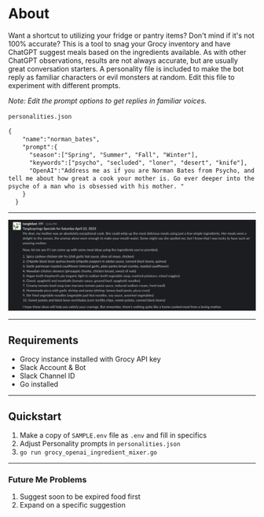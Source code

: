 # About
Want a shortcut to utilizing your fridge or pantry items? Don't mind if it's not 100% accurate? This is a tool to snag your Grocy inventory and have ChatGPT suggest meals based on the ingredients available. As with other ChatGPT observations, results are not always accurate, but are usually great conversation starters. A personality file is included to make the bot reply as familiar characters or evil monsters at random. Edit this file to experiment with different prompts.

*Note: Edit the prompt options to get replies in familiar voices.*

`personalities.json`
```
{
	"name":"norman_bates",
	"prompt":{
	  "season":["Spring", "Summer", "Fall", "Winter"],
	  "keywords":["psycho", "secluded", "loner", "desert", "knife"],
	  "OpenAI":"Address me as if you are Norman Bates from Psycho, and tell me about how great a cook your mother is. Go ever deeper into the psyche of a man who is obsessed with his mother. "
	}
  }
  ```
---
<img src="/images/norman_bates.png" alt="Alt text" title="Norman Bates">

---
## Requirements
* Grocy instance installed with Grocy API key
* Slack Account & Bot
* Slack Channel ID
* Go installed
---
## Quickstart
1. Make a copy of `SAMPLE.env` file as `.env` and fill in specifics
2. Adjust Personality prompts in `personalities.json`
3. `go run grocy_openai_ingredient_mixer.go`
---
### Future Me Problems
1. Suggest soon to be expired food first
2. Expand on a specific suggestion

